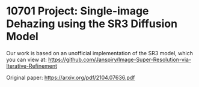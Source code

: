 # 10701 Project: Single-image Dehazing using the SR3 Diffusion Model

Our work is based on an unofficial implementation of the SR3 model, which you can view at: https://github.com/Janspiry/Image-Super-Resolution-via-Iterative-Refinement

Original paper: https://arxiv.org/pdf/2104.07636.pdf
